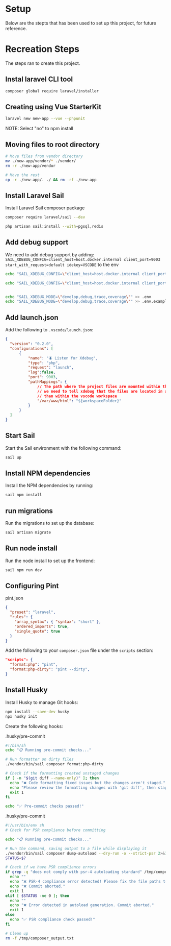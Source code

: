 # Setup

Below are the stepts that has been used to set up this project, for future reference. 


# Recreation Steps
The steps ran to create this project.

## Instal laravel CLI tool

```bash
composer global require laravel/installer
```

## Creating using Vue StarterKit

```bash
laravel new new-app --vue --phpunit
```

NOTE: Select "no" to npm install

## Moving files to root directory

```bash
# Move files from vendor directory
mv ./new-app/vendor/* ./vendor/
rm -r ./new-app/vendor

# Move the rest
cp -r ./new-app/. ./ && rm -rf ./new-app
```


## Install Laravel Sail

Install Laravel Sail composer package
```bash
composer require laravel/sail --dev
```

```bash
php artisan sail:install --with=pgsql,redis
```

## Add debug support
We need to add debug support by adding:
`SAIL_XDEBUG_CONFIG=client_host=host.docker.internal client_port=9003 start_with_request=default idekey=VSCODE` to the env

```bash
echo "SAIL_XDEBUG_CONFIG=\"client_host=host.docker.internal client_port=9003 start_with_request=default idekey=VSCODE\"" >> .env

echo "SAIL_XDEBUG_CONFIG=\"client_host=host.docker.internal client_port=9003 start_with_request=default idekey=VSCODE\"" >> .env


echo "SAIL_XDEBUG_MODE=\"develop,debug,trace,coverage\"" >> .env
echo "SAIL_XDEBUG_MODE=\"develop,debug,trace,coverage\"" >> .env.example
```

## Add launch.json
Add the following to `.vscode/launch.json`:

```json
{
  "version": "0.2.0",
  "configurations": [
      {
          "name": "🪲 Listen for Xdebug",
          "type": "php",
          "request": "launch",
          "log":false,
          "port": 9003,
          "pathMappings": {
              // The path where the project files are mounted within the containers running xdebug.
              // we need to tell xdebug that the files are located in a different path
              // than within the vscode workspace
              "/var/www/html": "${workspaceFolder}"
          }
      }
  ]
}
```


## Start Sail
Start the Sail environment with the following command:
```bash
sail up
```

## Install NPM dependencies
Install the NPM dependencies by running:
```bash
sail npm install
``` 

## run migrations
Run the migrations to set up the database:
```bash
sail artisan migrate
```

## Run node install
Run the node install to set up the frontend:
```bash
sail npm run dev
```

## Configuring Pint

pint.json
```json
{
  "preset": "laravel",
  "rules": {
    "array_syntax": { "syntax": "short" },
    "ordered_imports": true,
    "single_quote": true
  }
}
```

Add the following to your `composer.json` file under the `scripts` section:
```json
"scripts": {
  "format:php": "pint", 
  "format:php-dirty": "pint --dirty",
}
```


## Install Husky
Install Husky to manage Git hooks:
```bash
npm install --save-dev husky
npx husky init
```

Create the following hooks:

.husky/pre-commit
```bash
#!/bin/sh
echo "📋 Running pre-commit checks..."

# Run formatter on dirty files
./vendor/bin/sail composer format:php-dirty

# Check if the formatting created unstaged changes
if [ -n "$(git diff --name-only)" ]; then
  echo "❌ Code formatting fixed issues but the changes aren't staged."
  echo "Please review the formatting changes with 'git diff', then stage them with 'git add -u' and try committing again."
  exit 1
fi

echo "✅ Pre-commit checks passed!"
```

.husky/pre-commit
```bash
#!/usr/bin/env sh
# Check for PSR compliance before committing

echo "📋 Running pre-commit checks..."

# Run the command, saving output to a file while displaying it
./vendor/bin/sail composer dump-autoload --dry-run -o --strict-psr 2>&1 | tee /tmp/composer_output.txt
STATUS=$?

# Check if we have PSR compliance errors
if grep -q "does not comply with psr-4 autoloading standard" /tmp/composer_output.txt; then
  echo ""
  echo "❌ PSR-4 compliance error detected! Please fix the file paths to match PSR-4 autoloading."
  echo "❌ Commit aborted."
  exit 1
elif [ $STATUS -ne 0 ]; then
  echo ""
  echo "❌ Error detected in autoload generation. Commit aborted."
  exit 1
else
  echo "✅ PSR compliance check passed!"
fi

# Clean up
rm -f /tmp/composer_output.txt
```


